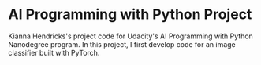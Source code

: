 # AI Programming with Python Project

Kianna Hendricks's project code for Udacity's AI Programming with Python Nanodegree program. In this project, I first develop code for an image classifier built with PyTorch.
